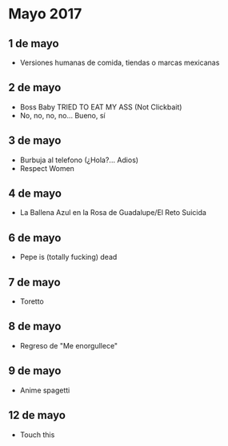 Mayo 2017
===========

## 1 de mayo
 - Versiones humanas de comida, tiendas o marcas mexicanas 
 
## 2 de mayo
 - Boss Baby TRIED TO EAT MY ASS (Not Clickbait)
 - No, no, no, no... Bueno, sí

## 3 de mayo
 - Burbuja al telefono (¿Hola?... Adios)
 - Respect Women

## 4 de mayo
 - La Ballena Azul en la Rosa de Guadalupe/El Reto Suicida

## 6 de mayo
 - Pepe is (totally fucking) dead

## 7 de mayo
- Toretto

## 8 de mayo
 - Regreso de "Me enorgullece"
 
## 9 de mayo
 - Anime spagetti
 
## 12 de mayo
 - Touch this
 

